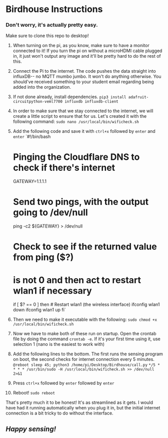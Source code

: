 # Birdhouse Instructions
### Don't worry, it's actually pretty easy.

Make sure to clone this repo to desktop!

1. When turning on the pi, as you know, make sure to have a monitor connected to it! If you turn the pi on without a microHDMI cable plugged in, it just won't output any image and it'll be pretty hard to do the rest of this.
2. Connect the Pi to the internet. The code pushes the data straight into influxDB-- no MQTT mumbo jumbo. It won't do anything otherwise. You should've received something to your student email regarding being added into the organization.
3. If not done already, install dependencies.
    `pip3 install adafruit-circuitpython-veml7700 influxdb influxdb-client`
4. In order to make sure that we stay connected to the internet, we will create a little script to ensure that for us. Let's created it with the following command:
    `sudo nano /usr/local/bin/wificheck.sh`
5. Add the following code and save it with `ctrl+x` followed by `enter` and `enter`
    `#!/bin/bash

    # Pinging the Cloudflare DNS to check if there's internet
    GATEWAY=1.1.1.1

    # Send two pings, with the output going to /dev/null
    ping -c2 ${GATEWAY} > /dev/null

    # Check to see if the returned value from ping ($?)
    # is not 0 and then act to restart wlan1 if necessary
    if [ $? == 0 ]
    then
        # Restart wlan1 (the wireless interface)
        ifconfig wlan1 down
        ifconfig wlan1 up
    fi`
6. Then we need to make it executable with the following:
    `sudo chmod +x /usr/local/bin/wificheck.sh`
7. Now we have to make both of these run on startup. Open the crontab file by doing the command `crontab -e`. If it's your first time using it, use selection 1 (nano is the easiest to work with)
8. Add the following lines to the bottom. The first runs the sensing program on boot, the second checks for internet connection every 5 minutes.
    `@reboot sleep 45; python3 /home/pi/Desktop/Birdhouse/call.py`
    `*/5 * * * * /usr/bin/sudo -H /usr/local/bin/wificheck.sh >> /dev/null 2>&1`
9. Press `ctrl+x` followed by `enter` followed by `enter`
10. Reboot! `sudo reboot`

That's pretty much it to be honest! It's as streamlined as it gets. I would have had it running automatically when you plug it in, but the initial internet connection is a bit tricky to do without the interface.

## *Happy sensing!*
